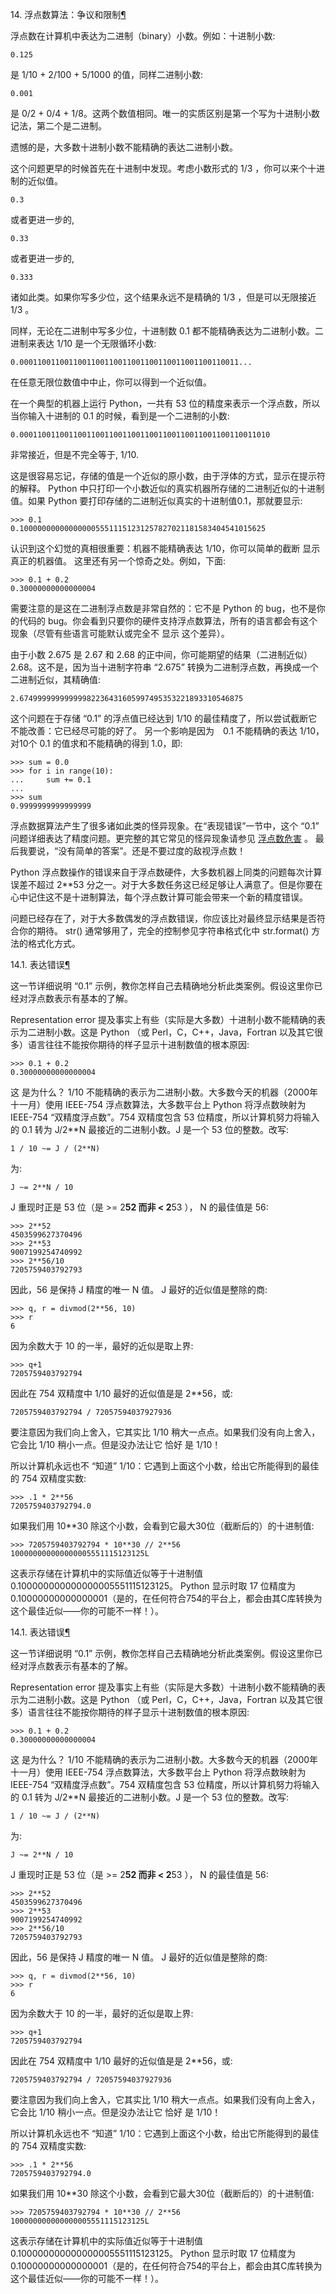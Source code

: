 
<span id="tut-fp-issues" ></span>
14. 浮点数算法：争议和限制[¶](#tut-fp-issues)

浮点数在计算机中表达为二进制（binary）小数。例如：十进制小数:




```
0.125

```






是 1/10 + 2/100 + 5/1000 的值，同样二进制小数:




```
0.001

```






是 0/2 + 0/4 + 1/8。这两个数值相同。唯一的实质区别是第一个写为十进制小数记法，第二个是二进制。


遗憾的是，大多数十进制小数不能精确的表达二进制小数。


这个问题更早的时候首先在十进制中发现。考虑小数形式的 1/3 ，你可以来个十进制的近似值。




```
0.3

```






或者更进一步的,




```
0.33

```






或者更进一步的,




```
0.333

```






诸如此类。如果你写多少位，这个结果永远不是精确的 1/3 ，但是可以无限接近 1/3 。


同样，无论在二进制中写多少位，十进制数 0.1 都不能精确表达为二进制小数。二进制来表达 1/10 是一个无限循环小数:




```
0.0001100110011001100110011001100110011001100110011...

```






在任意无限位数值中中止，你可以得到一个近似值。


在一个典型的机器上运行 Python，一共有 53 位的精度来表示一个浮点数，所以当你输入十进制的 0.1 的时候，看到是一个二进制的小数:




```
0.00011001100110011001100110011001100110011001100110011010

```






非常接近，但是不完全等于, 1/10.


这是很容易忘记，存储的值是一个近似的原小数，由于浮体的方式，显示在提示符的解释。 Python 中只打印一个小数近似的真实机器所存储的二进制近似的十进制值。如果 Python
要打印存储的二进制近似真实的十进制值0.1，那就要显示:




```
>>> 0.1
0.1000000000000000055511151231257827021181583404541015625

```






认识到这个幻觉的真相很重要：机器不能精确表达 1/10，你可以简单的截断 显示 真正的机器值。 这里还有另一个惊奇之处。例如，下面:




```
>>> 0.1 + 0.2
0.30000000000000004

```






需要注意的是这在二进制浮点数是非常自然的：它不是 Python 的 bug，也不是你的代码的 bug。你会看到只要你的硬件支持浮点数算法，所有的语言都会有这个现象（尽管有些语言可能默认或完全不 显示 这个差异）。


由于小数 2.675 是 2.67 和 2.68 的正中间，你可能期望的结果（二进制近似）2.68。这不是，因为当十进制字符串 “2.675” 转换为二进制浮点数，再换成一个二进制近似，其精确值:




```
2.67499999999999982236431605997495353221893310546875

```






这个问题在于存储 “0.1” 的浮点值已经达到 1/10 的最佳精度了，所以尝试截断它不能改善：它已经尽可能的好了。 另一个影响是因为　0.1 不能精确的表达 1/10，对10个 0.1 的值求和不能精确的得到 1.0，即:




```
>>> sum = 0.0
>>> for i in range(10):
...     sum += 0.1
...
>>> sum
0.9999999999999999

```






浮点数据算法产生了很多诸如此类的怪异现象。在“表现错误”一节中，这个 “0.1” 问题详细表达了精度问题。更完整的其它常见的怪异现象请参见 [浮点数危害](http://www.lahey.com/float.htm) 。 最后我要说，“没有简单的答案”。还是不要过度的敌视浮点数！


Python 浮点数操作的错误来自于浮点数硬件，大多数机器上同类的问题每次计算误差不超过 2**53 分之一。对于大多数任务这已经足够让人满意了。但是你要在心中记住这不是十进制算法，每个浮点数计算可能会带来一个新的精度错误。


问题已经存在了，对于大多数偶发的浮点数错误，你应该比对最终显示结果是否符合你的期待。 str() 通常够用了，完全的控制参见字符串格式化中 str.format() 方法的格式化方式。


<span id="tut-fp-error" ></span>
14.1. 表达错误[¶](#tut-fp-error)

这一节详细说明 “0.1” 示例，教你怎样自己去精确地分析此类案例。假设这里你已经对浮点数表示有基本的了解。


Representation error  提及事实上有些（实际是大多数）十进制小数不能精确的表示为二进制小数。这是 Python （或 Perl，C，C++，Java，Fortran 以及其它很多）语言往往不能按你期待的样子显示十进制数值的根本原因:




```
>>> 0.1 + 0.2
0.30000000000000004

```






这 是为什么？ 1/10 不能精确的表示为二进制小数。大多数今天的机器（2000年十一月）使用 IEEE-754 浮点数算法，大多数平台上 Python 将浮点数映射为 IEEE-754 “双精度浮点数”。754 双精度包含 53 位精度，所以计算机努力将输入的 0.1 转为 J/2**N 最接近的二进制小数。J 是一个 53 位的整数。改写:




```
1 / 10 ~= J / (2**N)

```






为:




```
J ~= 2**N / 10

```






J 重现时正是 53 位（是 >= 2**52 而非 < 2**53 ）， N 的最佳值是 56:




```
>>> 2**52
4503599627370496
>>> 2**53
9007199254740992
>>> 2**56/10
7205759403792793

```






因此，56 是保持 J 精度的唯一 N 值。 J 最好的近似值是整除的商:




```
>>> q, r = divmod(2**56, 10)
>>> r
6

```






因为余数大于 10 的一半，最好的近似是取上界:




```
>>> q+1
7205759403792794

```






因此在 754 双精度中 1/10 最好的近似值是是 2**56，或:




```
7205759403792794 / 72057594037927936

```






要注意因为我们向上舍入，它其实比 1/10 稍大一点点。如果我们没有向上舍入，它会比 1/10 稍小一点。但是没办法让它 恰好 是 1/10！


所以计算机永远也不 “知道” 1/10：它遇到上面这个小数，给出它所能得到的最佳的 754 双精度实数:




```
>>> .1 * 2**56
7205759403792794.0

```






如果我们用 10**30 除这个小数，会看到它最大30位（截断后的）的十进制值:




```
>>> 7205759403792794 * 10**30 // 2**56
100000000000000005551115123125L

```






这表示存储在计算机中的实际值近似等于十进制值 0.100000000000000005551115123125。 Python 显示时取 17 位精度为 0.10000000000000001（是的，在任何符合754的平台上，都会由其C库转换为这个最佳近似——你的可能不一样！）。








<span id="tut-fp-error" ></span>
14.1. 表达错误[¶](#tut-fp-error)

这一节详细说明 “0.1” 示例，教你怎样自己去精确地分析此类案例。假设这里你已经对浮点数表示有基本的了解。


Representation error  提及事实上有些（实际是大多数）十进制小数不能精确的表示为二进制小数。这是 Python （或 Perl，C，C++，Java，Fortran 以及其它很多）语言往往不能按你期待的样子显示十进制数值的根本原因:




```
>>> 0.1 + 0.2
0.30000000000000004

```






这 是为什么？ 1/10 不能精确的表示为二进制小数。大多数今天的机器（2000年十一月）使用 IEEE-754 浮点数算法，大多数平台上 Python 将浮点数映射为 IEEE-754 “双精度浮点数”。754 双精度包含 53 位精度，所以计算机努力将输入的 0.1 转为 J/2**N 最接近的二进制小数。J 是一个 53 位的整数。改写:




```
1 / 10 ~= J / (2**N)

```






为:




```
J ~= 2**N / 10

```






J 重现时正是 53 位（是 >= 2**52 而非 < 2**53 ）， N 的最佳值是 56:




```
>>> 2**52
4503599627370496
>>> 2**53
9007199254740992
>>> 2**56/10
7205759403792793

```






因此，56 是保持 J 精度的唯一 N 值。 J 最好的近似值是整除的商:




```
>>> q, r = divmod(2**56, 10)
>>> r
6

```






因为余数大于 10 的一半，最好的近似是取上界:




```
>>> q+1
7205759403792794

```






因此在 754 双精度中 1/10 最好的近似值是是 2**56，或:




```
7205759403792794 / 72057594037927936

```






要注意因为我们向上舍入，它其实比 1/10 稍大一点点。如果我们没有向上舍入，它会比 1/10 稍小一点。但是没办法让它 恰好 是 1/10！


所以计算机永远也不 “知道” 1/10：它遇到上面这个小数，给出它所能得到的最佳的 754 双精度实数:




```
>>> .1 * 2**56
7205759403792794.0

```






如果我们用 10**30 除这个小数，会看到它最大30位（截断后的）的十进制值:




```
>>> 7205759403792794 * 10**30 // 2**56
100000000000000005551115123125L

```






这表示存储在计算机中的实际值近似等于十进制值 0.100000000000000005551115123125。 Python 显示时取 17 位精度为 0.10000000000000001（是的，在任何符合754的平台上，都会由其C库转换为这个最佳近似——你的可能不一样！）。





